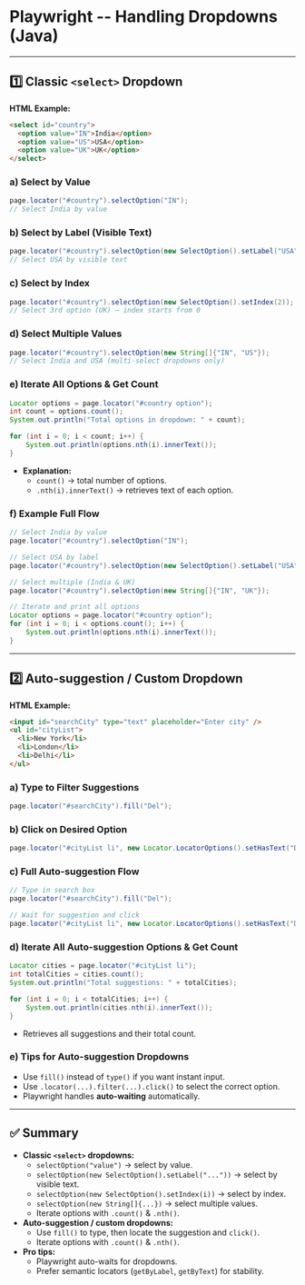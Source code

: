 # Playwright -- Handling Dropdowns (Java)

------------------------------------------------------------------------

## 1️⃣ Classic `<select>` Dropdown

**HTML Example:**

``` html
<select id="country">
  <option value="IN">India</option>
  <option value="US">USA</option>
  <option value="UK">UK</option>
</select>
```

### a) Select by Value

``` java
page.locator("#country").selectOption("IN");  
// Select India by value
```

### b) Select by Label (Visible Text)

``` java
page.locator("#country").selectOption(new SelectOption().setLabel("USA"));  
// Select USA by visible text
```

### c) Select by Index

``` java
page.locator("#country").selectOption(new SelectOption().setIndex(2));  
// Select 3rd option (UK) – index starts from 0
```

### d) Select Multiple Values

``` java
page.locator("#country").selectOption(new String[]{"IN", "US"});  
// Select India and USA (multi-select dropdowns only)
```

### e) Iterate All Options & Get Count

``` java
Locator options = page.locator("#country option");
int count = options.count();
System.out.println("Total options in dropdown: " + count);

for (int i = 0; i < count; i++) {
    System.out.println(options.nth(i).innerText());
}
```

-   **Explanation:**
    -   `count()` → total number of options.
    -   `.nth(i).innerText()` → retrieves text of each option.

### f) Example Full Flow

``` java
// Select India by value
page.locator("#country").selectOption("IN");

// Select USA by label
page.locator("#country").selectOption(new SelectOption().setLabel("USA"));

// Select multiple (India & UK)
page.locator("#country").selectOption(new String[]{"IN", "UK"});

// Iterate and print all options
Locator options = page.locator("#country option");
for (int i = 0; i < options.count(); i++) {
    System.out.println(options.nth(i).innerText());
}
```

------------------------------------------------------------------------

## 2️⃣ Auto-suggestion / Custom Dropdown

**HTML Example:**

``` html
<input id="searchCity" type="text" placeholder="Enter city" />
<ul id="cityList">
  <li>New York</li>
  <li>London</li>
  <li>Delhi</li>
</ul>
```

### a) Type to Filter Suggestions

``` java
page.locator("#searchCity").fill("Del");
```

### b) Click on Desired Option

``` java
page.locator("#cityList li", new Locator.LocatorOptions().setHasText("Delhi")).click();
```

### c) Full Auto-suggestion Flow

``` java
// Type in search box
page.locator("#searchCity").fill("Del");

// Wait for suggestion and click
page.locator("#cityList li", new Locator.LocatorOptions().setHasText("Delhi")).click();
```

### d) Iterate All Auto-suggestion Options & Get Count

``` java
Locator cities = page.locator("#cityList li");
int totalCities = cities.count();
System.out.println("Total suggestions: " + totalCities);

for (int i = 0; i < totalCities; i++) {
    System.out.println(cities.nth(i).innerText());
}
```

-   Retrieves all suggestions and their total count.

### e) Tips for Auto-suggestion Dropdowns

-   Use `fill()` instead of `type()` if you want instant input.
-   Use `.locator(...).filter(...).click()` to select the correct
    option.
-   Playwright handles **auto-waiting** automatically.

------------------------------------------------------------------------

## ✅ Summary

-   **Classic `<select>` dropdowns:**
    -   `selectOption("value")` → select by value.
    -   `selectOption(new SelectOption().setLabel("..."))` → select by
        visible text.
    -   `selectOption(new SelectOption().setIndex(i))` → select by
        index.
    -   `selectOption(new String[]{...})` → select multiple values.
    -   Iterate options with `.count()` & `.nth()`.
-   **Auto-suggestion / custom dropdowns:**
    -   Use `fill()` to type, then locate the suggestion and `click()`.
    -   Iterate options with `.count()` & `.nth()`.
-   **Pro tips:**
    -   Playwright auto-waits for dropdowns.
    -   Prefer semantic locators (`getByLabel`, `getByText`) for
        stability.

